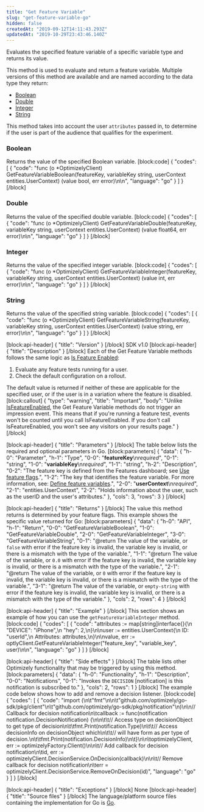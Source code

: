 ```yaml
---
title: "Get Feature Variable"
slug: "get-feature-variable-go"
hidden: false
createdAt: "2019-09-12T14:11:43.293Z"
updatedAt: "2019-10-29T23:43:46.140Z"
---
```

Evaluates the specified feature variable of a specific variable type and returns its value.  

This method is used to evaluate and return a feature variable. Multiple versions of this method are available and are named according to the data type they return:
  * [Boolean](#section-boolean)
  * [Double](#section-double)
  * [Integer](#section-integer)
  * [String](#section-string)

This method takes into account the user `attributes` passed in, to determine if the user is part of the audience that qualifies for the experiment.

### Boolean

Returns the value of the specified Boolean variable.
[block:code]
{
  "codes": [
    {
      "code": "func (o *OptimizelyClient) GetFeatureVariableBoolean(featureKey, variableKey string, userContext entities.UserContext) (value bool, err error)\n\n",
      "language": "go"
    }
  ]
}
[/block]
### Double

Returns the value of the specified double variable.
[block:code]
{
  "codes": [
    {
      "code": "func (o *OptimizelyClient) GetFeatureVariableDouble(featureKey, variableKey string, userContext entities.UserContext) (value float64, err error)\n\n",
      "language": "go"
    }
  ]
}
[/block]
### Integer

Returns the value of the specified integer variable.
[block:code]
{
  "codes": [
    {
      "code": "func (o *OptimizelyClient) GetFeatureVariableInteger(featureKey, variableKey string, userContext entities.UserContext) (value int, err error)\n\n",
      "language": "go"
    }
  ]
}
[/block]
### String

Returns the value of the specified string variable.
[block:code]
{
  "codes": [
    {
      "code": "func (o *OptimizelyClient) GetFeatureVariableString(featureKey, variableKey string, userContext entities.UserContext) (value string, err error)\n\n",
      "language": "go"
    }
  ]
}
[/block]

[block:api-header]
{
  "title": "Version"
}
[/block]
SDK v1.0
[block:api-header]
{
  "title": "Description"
}
[/block]
Each of the Get Feature Variable methods follows the same logic as [Is Feature Enabled](doc:is-feature-enabled-go):
1. Evaluate any feature tests running for a user.
2. Check the default configuration on a rollout.

The default value is returned if neither of these are applicable for the specified user, or if the user is in a variation where the feature is disabled.
[block:callout]
{
  "type": "warning",
  "title": "Important",
  "body": "Unlike [IsFeatureEnabled](doc:is-feature-enabled-go), the Get Feature Variable methods do not trigger an impression event. This means that if you're running a feature test, events won't be counted until you call IsFeatureEnabled. If you don't call IsFeatureEnabled, you won't see any visitors on your results page."
}
[/block]

[block:api-header]
{
  "title": "Parameters"
}
[/block]
The table below lists the required and optional parameters in Go.
[block:parameters]
{
  "data": {
    "h-0": "Parameter",
    "h-1": "Type",
    "0-0": "**featureKey**\n*required*",
    "0-1": "string",
    "1-0": "**variableKey**\n*required*",
    "1-1": "string",
    "h-2": "Description",
    "0-2": "The feature key is defined from the Features dashboard; see [Use feature flags](doc:use-feature-flags).",
    "1-2": "The key that identifies the feature variable. For more information, see: [Define feature variables](doc:define-feature-variables).",
    "2-0": "**userContext**\n*required*",
    "2-1": "entities.UserContext",
    "2-2": "Holds information about the user, such as the userID and the user's attributes."
  },
  "cols": 3,
  "rows": 3
}
[/block]

[block:api-header]
{
  "title": "Returns"
}
[/block]
The value this method returns is determined by your feature flags. This example shows the specific value returned for Go:
[block:parameters]
{
  "data": {
    "h-0": "API",
    "h-1": "Return",
    "0-0": "GetFeatureVariableBoolean",
    "1-0": "GetFeatureVariableDouble",
    "2-0": "GetFeatureVariableInteger",
    "3-0": "GetFeatureVariableString",
    "0-1": "@return The value of the variable, or `false` with error if the feature key is invalid, the variable key is invalid, or there is a mismatch with the type of the variable.",
    "1-1": "@return The value of the variable, or `0.0` with error if the feature key is invalid, the variable key is invalid, or there is a mismatch with the type of the variable.",
    "2-1": "@return The value of the variable, or `0` with error if the feature key is invalid, the variable key is invalid, or there is a mismatch with the type of the variable.",
    "3-1": "@return The value of the variable, or `empty-string` with error if the feature key is invalid, the variable key is invalid, or there is a mismatch with the type of the variable."
  },
  "cols": 2,
  "rows": 4
}
[/block]

[block:api-header]
{
  "title": "Example"
}
[/block]
This section shows an example of how you can use the `getFeatureVariableInteger` method.
[block:code]
{
  "codes": [
    {
      "code": "attributes := map[string]interface{}{\n        \"DEVICE\": \"iPhone\",\n        \"hey\":    2,\n}\n\nuser := entities.UserContext{\n        ID:         \"userId\",\n        Attributes: attributes,\n}\n\nvalue, err := optlyClient.GetFeatureVariableInteger(\"feature_key\", \"variable_key\", user)\n\n",
      "language": "go"
    }
  ]
}
[/block]

[block:api-header]
{
  "title": "Side effects"
}
[/block]
The table lists other Optimizely functionality that may be triggered by using this method.
[block:parameters]
{
  "data": {
    "h-0": "Functionality",
    "h-1": "Description",
    "0-0": "Notifications",
    "0-1": "Invokes the `DECISION` [notification] is this notification is subscribed to."
  },
  "cols": 2,
  "rows": 1
}
[/block]
The example code below shows how to add and remove a decision listener.
[block:code]
{
  "codes": [
    {
      "code": "import (\n\t\"fmt\"\n\n\t\"github.com/optimizely/go-sdk/pkg/client\"\n\t\"github.com/optimizely/go-sdk/pkg/notification\"\n)\n\n// Callback for decision notification\n\tcallback := func(notification notification.DecisionNotification) {\n\n\t\t// Access type on decisionObject to get type of decision\n\t\tfmt.Print(notification.Type)\n\t\t// Access decisionInfo on decisionObject which\n\t\t// will have form as per type of decision.\n\t\tfmt.Print(notification.DecisionInfo)\n\t}\n\n\toptimizelyClient, err := optimizelyFactory.Client()\n\n\t// Add callback for decision notification\n\tid, err := optimizelyClient.DecisionService.OnDecision(callback)\n\n\t// Remove callback for decision notification\n\terr = optimizelyClient.DecisionService.RemoveOnDecision(id)",
      "language": "go"
    }
  ]
}
[/block]

[block:api-header]
{
  "title": "Exceptions"
}
[/block]
None
[block:api-header]
{
  "title": "Source files"
}
[/block]
The language/platform source files containing the implementation for Go is [Go](https://github.com/optimizely/go-sdk/blob/master/pkg/client/client.go#L160).